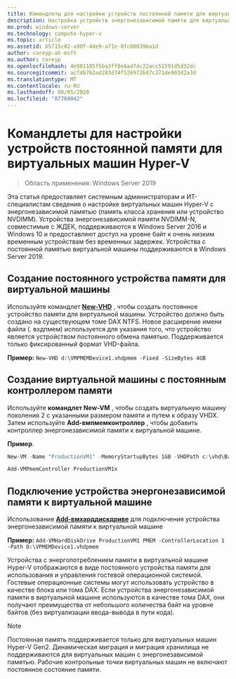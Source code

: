 ```yaml
---
title: Командлеты для настройки устройств постоянной памяти для виртуальных машин Hyper-V
description: Настройка устройств энергонезависимой памяти для виртуальных машин Hyper-V
ms.prod: windows-server
ms.technology: compute-hyper-v
ms.topic: article
ms.assetid: b5715c02-a90f-4de9-a71e-0fc08039ba1d
author: coreyp-at-msft
ms.author: coreyp
ms.openlocfilehash: 4e981185f5ba3ff8e6ad7dc22acc51591d5d32dc
ms.sourcegitcommit: acfdb7b2ad283d74f526972b47c371de903d2a3d
ms.translationtype: MT
ms.contentlocale: ru-RU
ms.lasthandoff: 08/05/2020
ms.locfileid: "87769042"
---
```

# <a name="cmdlets-for-configuring-persistent-memory-devices-for-hyper-v-vms"></a>Командлеты для настройки устройств постоянной памяти для виртуальных машин Hyper-V

>Область применения: Windows Server 2019

Эта статья предоставляет системным администраторам и ИТ-специалистам сведения о настройке виртуальных машин Hyper-V с энергонезависимой памятью (память класса хранения или устройство NVDIMM). Устройства энергонезависимой памяти NVDIMM-N, совместимые с ЖДЕК, поддерживаются в Windows Server 2016 и Windows 10 и предоставляют доступ на уровне байт к очень низким временным устройствам без временных задержек. Устройства с постоянной памятью виртуальной машины поддерживаются в Windows Server 2019.

## <a name="create-a-persistent-memory-device-for-a-vm"></a>Создание постоянного устройства памяти для виртуальной машины

Используйте командлет **[New-VHD](https://docs.microsoft.com/powershell/module/hyper-v/new-vhd?view=win10-ps)** , чтобы создать постоянное устройство памяти для виртуальной машины. Устройство должно быть создано на существующем томе DAX NTFS.  Новое расширение имени файла (. вхдпмем) используется для указания того, что устройство является устройством постоянного обмена памятью. Поддерживается только фиксированный формат VHD-файла.

**Пример:** `New-VHD d:\VMPMEMDevice1.vhdpmem -Fixed -SizeBytes 4GB`

## <a name="create-a-vm-with-a-persistent-memory-controller"></a>Создание виртуальной машины с постоянным контроллером памяти

Используйте **командлет New-VM** , чтобы создать виртуальную машину поколения 2 с указанными размером памяти и путем к образу VHDX. Затем используйте **Add-вмпмемконтроллер** , чтобы добавить контроллер энергонезависимой памяти к виртуальной машине.

**Пример**.

```powershell
New-VM -Name "ProductionVM1" -MemoryStartupBytes 1GB -VHDPath c:\vhd\BaseImage.vhdx

Add-VMPmemController ProductionVM1x
```

## <a name="attach-a-persistent-memory-device-to-a-vm"></a>Подключение устройства энергонезависимой памяти к виртуальной машине

Использование **[Add-вмхарддискдриве](https://docs.microsoft.com/powershell/module/hyper-v/add-vmharddiskdrive?view=win10-ps)** для подключения устройства энергонезависимой памяти к виртуальной машине

**Пример:** `Add-VMHardDiskDrive ProductionVM1 PMEM -ControllerLocation 1 -Path D:\VPMEMDevice1.vhdpmem`

Устройства с энергопотреблением памяти в виртуальной машине Hyper-V отображаются в виде постоянного устройства памяти для использования и управления гостевой операционной системой. Гостевые операционные системы могут использовать устройство в качестве блока или тома DAX. Если устройства энергонезависимой памяти в виртуальной машине используются в качестве тома DAX, они получают преимущества от небольшого количества байт на уровне байтов (без виртуализации ввода-вывода в пути кода).

>[!NOTE]
>Постоянная память поддерживается только для виртуальных машин Hyper-V Gen2. Динамическая миграция и миграция хранилища не поддерживаются для виртуальных машин с энергонезависимой памятью. Рабочие контрольные точки виртуальных машин не включают постоянное состояние памяти.